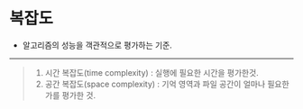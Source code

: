 # 복잡도
- 알고리즘의 성능을 객관적으로 평가하는 기준.
---
> 1. 시간 복잡도(time complexity) : 실행에 필요한 시간을 평가한것.
> 2. 공간 복잡도(space complexity) : 기억 영역과 파일 공간이 얼마나 필요한가를 평가한 것.